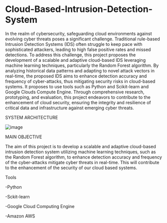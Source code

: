 # Cloud-Based-Intrusion-Detection-System
In the realm of cybersecurity, safeguarding cloud environments against evolving cyber threats poses a significant challenge. Traditional rule-based Intrusion Detection Systems (IDS) often struggle to keep pace with sophisticated attackers, leading to high false positive rates and missed detections. To address this challenge, this project proposes the development of a scalable and adaptive cloud-based IDS leveraging machine learning techniques, particularly the Random Forest algorithm. By analyzing historical data patterns and adapting to novel attack vectors in real-time, the proposed IDS aims to enhance detection accuracy and frequency of cyber-attacks, thus mitigating security risks in cloud-based systems. It proposes to use tools such as Python and Scikit-learn and Google Clouds Compute Engine. Through comprehensive research, prototyping, and evaluation, this project endeavors to contribute to the enhancement of cloud security, ensuring the integrity and resilience of critical data and infrastructure against emerging cyber threats.

SYSTEM ARCHITECTURE


![image](https://github.com/user-attachments/assets/51f089d7-6036-4e51-bcc6-78eab26ecfb7)


MAIN OBJECTIVE

The aim of this project is to develop a scalable and adaptive cloud-based intrusion detection system utilizing machine learning techniques, such as the Random Forest algorithm, to enhance detection accuracy and frequency of the cyber-attacks mitigate cyber threats in real-time. This will contribute to the enhancement of the security of our cloud based systems.

Tools

-Python 

-Sckit-learn

-Google Cloud Computing Engine

-Amazon AWS

